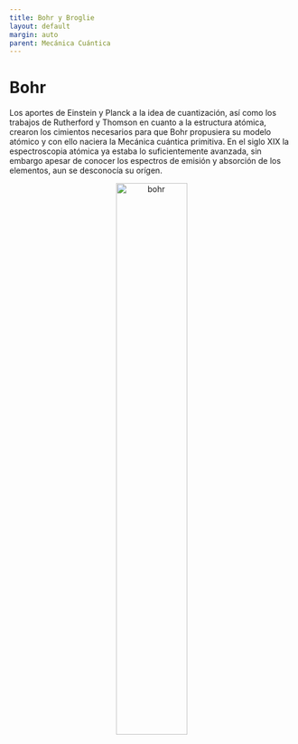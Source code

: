 ```yaml
---
title: Bohr y Broglie
layout: default
margin: auto
parent: Mecánica Cuántica
---
```

# Bohr

Los aportes de Einstein y Planck a la idea de cuantización, así como los trabajos de Rutherford y Thomson en cuanto a la estructura atómica, crearon los cimientos necesarios para que Bohr propusiera su modelo atómico y con ello naciera la Mecánica cuántica primitiva. En el siglo XIX la espectroscopia atómica ya estaba lo suficientemente avanzada, sin embargo apesar de conocer los espectros de emisión y absorción de los elementos, aun se desconocía su orígen.

<p style="text-align:center;"><img src="https://www.chemistrylearner.com/wp-content/uploads/2022/01/Bohr-Model.jpg" alt="bohr" style="height: 50%; width: 50%;"/></p>
